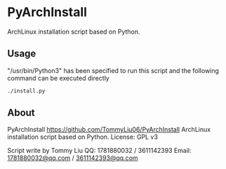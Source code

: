 # PyArchInstall
ArchLinux installation script based on Python.

## Usage
"/usr/bin/Python3" has been specified to run this script and the following command can be executed directly

```bash
./install.py
```

## About
PyArchInstall
   https://github.com/TommyLiu06/PyArchInstall
ArchLinux installation script based on Python.
License: GPL v3

Script write by Tommy Liu
QQ: 1781880032 / 3611142393
Email: 1781880032@qq.com / 3611142393@qq.com
